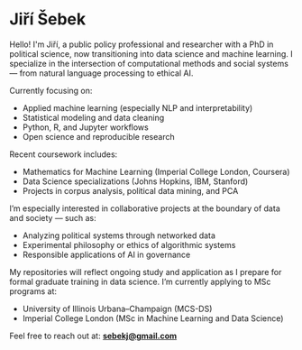 # Jiří Šebek

Hello! I'm Jiří, a public policy professional and researcher with a PhD in political science, now transitioning into data science and machine learning. I specialize in the intersection of computational methods and social systems — from natural language processing to ethical AI.

Currently focusing on:
- Applied machine learning (especially NLP and interpretability)
- Statistical modeling and data cleaning
- Python, R, and Jupyter workflows
- Open science and reproducible research

Recent coursework includes:
- Mathematics for Machine Learning (Imperial College London, Coursera)
- Data Science specializations (Johns Hopkins, IBM, Stanford)
- Projects in corpus analysis, political data mining, and PCA

I’m especially interested in collaborative projects at the boundary of data and society — such as:
- Analyzing political systems through networked data
- Experimental philosophy or ethics of algorithmic systems
- Responsible applications of AI in governance

My repositories will reflect ongoing study and application as I prepare for formal graduate training in data science. I’m currently applying to MSc programs at:
- University of Illinois Urbana–Champaign (MCS-DS)
- Imperial College London (MSc in Machine Learning and Data Science)

Feel free to reach out at: **sebekj@gmail.com**

<!---
sebekj/sebekj is a ✨ special ✨ repository because its `README.md` (this file) appears on your GitHub profile.
You can click the Preview link to take a look at your changes.
--->

